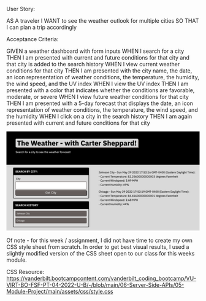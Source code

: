 User Story:

AS A traveler
I WANT to see the weather outlook for multiple cities
SO THAT I can plan a trip accordingly



Acceptance Criteria:

GIVEN a weather dashboard with form inputs
WHEN I search for a city
THEN I am presented with current and future conditions for that city and that city is added to the search history
WHEN I view current weather conditions for that city
THEN I am presented with the city name, the date, an icon representation of weather conditions, the temperature, the humidity, the wind speed, and the UV index
WHEN I view the UV index
THEN I am presented with a color that indicates whether the conditions are favorable, moderate, or severe
WHEN I view future weather conditions for that city
THEN I am presented with a 5-day forecast that displays the date, an icon representation of weather conditions, the temperature, the wind speed, and the humidity
WHEN I click on a city in the search history
THEN I am again presented with current and future conditions for that city


<img src="./assets/images/weatherapp.png">

Of note - for this week / assignment, I did not have time to create my own CSS style sheet from scratch. In order to get best visual results, I used a slightly modified version of the CSS sheet open to our class for this weeks module. 

CSS Resource: https://vanderbilt.bootcampcontent.com/vanderbilt_coding_bootcamp/VU-VIRT-BO-FSF-PT-04-2022-U-B/-/blob/main/06-Server-Side-APIs/05-Module-Project/main/assets/css/style.css


